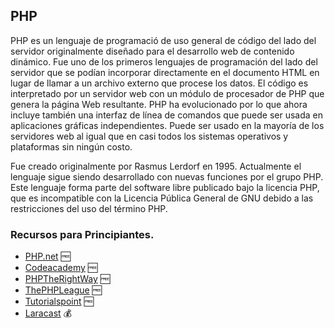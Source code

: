 ## PHP
PHP es un lenguaje de programació de uso general de código del lado del servidor originalmente diseñado para el desarrollo web de contenido dinámico. Fue uno de los primeros lenguajes de programación del lado del servidor que se podían incorporar directamente en el documento HTML en lugar de llamar a un archivo externo que procese los datos. El código es interpretado por un servidor web con un módulo de procesador de PHP que genera la página Web resultante. PHP ha evolucionado por lo que ahora incluye también una interfaz de línea de comandos que puede ser usada en aplicaciones gráficas independientes. Puede ser usado en la mayoría de los servidores web al igual que en casi todos los sistemas operativos y plataformas sin ningún costo.

Fue creado originalmente por Rasmus Lerdorf en 1995. Actualmente el lenguaje sigue siendo desarrollado con nuevas funciones por el grupo PHP. Este lenguaje forma parte del software libre publicado bajo la licencia PHP, que es incompatible con la Licencia Pública General de GNU debido a las restricciones del uso del término PHP.

### Recursos para Principiantes.
* [PHP.net](http://www.php.net) :free:
* [Codeacademy](http://www.codecademy.com/tracks/php) :free:
* [PHPTheRightWay](http://www.phptherightway.com) :free:
* [ThePHPLeague](https://thephpleague.com) :free:
* [Tutorialspoint](https://www.tutorialspoint.com/php) :free:
* [Laracast](https://laracasts.com) :moneybag:
